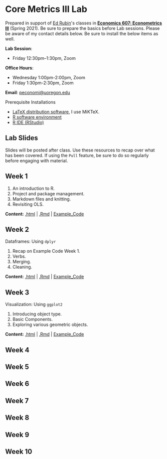 # Core Metrics III Lab

Prepared in support of [Ed Rubin](https://edrub.in)'s classes in [**Economics 607: Econometrics III**](https://github.com/edrubin/EC607S21) (Spring 2021). 
Be sure to prepare the basics before Lab sessions. Please be aware of my contact details below. Be sure to install the below items as well. 

**Lab Session**: 
- Friday 12:30pm–1:30pm, Zoom

**Office Hours**: 
- Wednesday 1:00pm-2:00pm, Zoom
- Friday 1:30pm-2:30pm, Zoom

**Email**: peconomi@uoregon.edu

Prerequisite Installations

- [LaTeX distribution software](https://www.latex-project.org/get/#tex-distributions), I use MiKTeX.
- [R software environment](https://www.r-project.org/)
- [R IDE (RStudio)](https://www.rstudio.com/products/rstudio/download/#download)

## Lab Slides

Slides will be posted after class. Use these resources to recap over what has been covered. If using the `Pull` feature, be sure to do so regularly before engaging with material. 

## Week 1

1. An introduction to R.
1. Project and package management.
1. Markdown files and knitting. 
1. Revisiting OLS. 

**Content:**
[.html](https://rawcdn.githack.com/peconomi/spring2021_core_metrics_lab/dfa42ddbf324d35a7db225e7ae4fe25deedf36c9/Week_1/Tutorial-Slides-1.html) |
[.Rmd](https://github.com/peconomi/spring2021_core_metrics_lab/blob/main/Week_1/Tutorial%20Slides%201.Rmd) |
[Example_Code](https://github.com/peconomi/spring2021_core_metrics_lab/blob/main/Week%201/Example_OLS.Rmd)

## Week 2

Dataframes: Using `dplyr`

1. Recap on Example Code Week 1.
1. Verbs.
1. Merging. 
1. Cleaning. 

**Content:** [.html](https://rawcdn.githack.com/peconomi/spring2021_core_metrics_lab/dfa42ddbf324d35a7db225e7ae4fe25deedf36c9/Week_2/Tutorial-2.html) |
[.Rmd](https://github.com/peconomi/spring2021_core_metrics_lab/blob/main/Week_2/Tutorial%202.Rmd) |
[Example_Code](https://github.com/peconomi/spring2021_core_metrics_lab/blob/main/Week%202/Verbs_example.R)

## Week 3

Visualization: Using `ggplot2`

1. Introducing object type.
1. Basic Components.
1. Exploring various geometric objects.

**Content:** [.html](https://rawcdn.githack.com/peconomi/spring2021_core_metrics_lab/45c76bc4c30ecf299ecacf1014526e7514397240/Week_3/Tutorial-3.html) |
[.Rmd](https://github.com/peconomi/spring2021_core_metrics_lab/blob/main/Week_3/Tutorial-3.Rmd) |
[Example_Code](https://github.com/peconomi/spring2021_core_metrics_lab/blob/main/Week_3/Example_Vis.Rmd)

## Week 4

## Week 5

## Week 6

## Week 7

## Week 8

## Week 9

## Week 10

